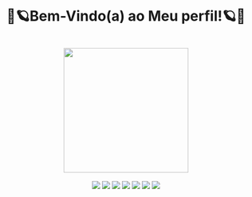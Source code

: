 <h1 align="center">🌌🪐Bem-Vindo(a) ao Meu perfil!🪐🌌</h1>
<br>
<div align="center">
  <img src="https://media.tenor.com/8XfhFrwNfv0AAAAC/space-pixel-art.gif" width="250px" >
</div>
<br>
<div align="center"/>
   <img src="https://img.shields.io/badge/HTML5-E34F26?style=for-the-badge&logo=html5&logoColor=white&color=320E3B"/>
   <img src="https://img.shields.io/badge/CSS3-1572B6?style=for-the-badge&logo=css3&logoColor=white&color=381248"/> 
   <img src="https://img.shields.io/badge/python-3670A0?style=for-the-badge&logo=python&logoColor=white&color=3D1654"/>
   <img src="https://img.shields.io/badge/figma-%23F24E1E.svg?style=for-the-badge&logo=figma&logoColor=white&color=421A60"/>
   <img src="https://img.shields.io/badge/Flask-000000?style=for-the-badge&logo=flask&logoColor=white&color=471D6C"/>
   <img src="https://img.shields.io/badge/Bootstrap-563D7C?style=for-the-badge&logo=bootstrap&logoColor=white&color=512485"/>
  <img src="https://img.shields.io/badge/MySQL-000000?style=for-the-badge&logo=mysql&logoColor=white&color=5B2B9D"/>
</div>
